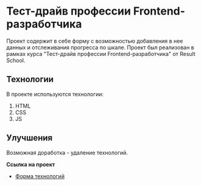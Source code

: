 # Тест-драйв профессии Frontend-разработчика
Проект содержит в себе форму с возможностью добавления в нее данных и отслеживания прогресса по шкале. Проект был реализован в рамках курса "Тест-драйв профессии Frontend-разработчика" от Result School.

## Технологии
В проекте используются технологии:    
1. HTML    
2. CSS    
3. JS    

## Улучшения
Возможная доработка - удаление технологий.

**Ссылка на проект**

* [Форма технологий](https://kiokoshinkai.github.io/intro_week/)